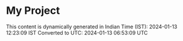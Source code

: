 # My Project

This content is dynamically generated in Indian Time (IST): 2024-01-13 12:23:09 IST
Converted to UTC: 2024-01-13 06:53:09 UTC
